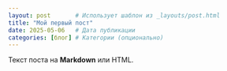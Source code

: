 ```yaml
---
layout: post       # Использует шаблон из _layouts/post.html
title: "Мой первый пост"  
date: 2025-05-06   # Дата публикации
categories: [блог] # Категории (опционально)
---
```

Текст поста на **Markdown** или HTML.